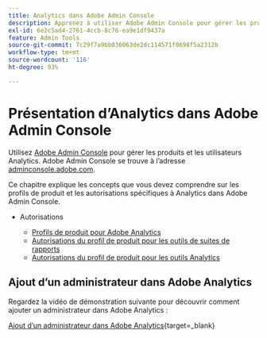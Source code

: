 ```yaml
---
title: Analytics dans Adobe Admin Console
description: Apprenez à utiliser Adobe Admin Console pour gérer les produits et les utilisateurs Analytics.
exl-id: 6e2c5ad4-2761-4ccb-8c76-ea9e1df9437a
feature: Admin Tools
source-git-commit: 7c29f7a9bb036063de2dc114571f0698f5a2312b
workflow-type: tm+mt
source-wordcount: '116'
ht-degree: 93%

---
```


# Présentation d’Analytics dans Adobe Admin Console

Utilisez [Adobe Admin Console](https://helpx.adobe.com/fr/enterprise/using/admin-console.html) pour gérer les produits et les utilisateurs Analytics. Adobe Admin Console se trouve à lʼadresse [adminconsole.adobe.com](https://adminconsole.adobe.com/).

Ce chapitre explique les concepts que vous devez comprendre sur les profils de produit et les autorisations spécifiques à Analytics dans Adobe Admin Console.

* Autorisations

   * [Profils de produit pour Adobe Analytics](/help/admin/admin-console/permissions/product-profile.md)
   * [Autorisations du profil de produit pour les outils de suites de rapports](/help/admin/admin-console/permissions/report-suite-tools.md)
   * [Autorisations du profil de produit pour les outils Analytics](/help/admin/admin-console/permissions/analytics-tools.md)

## Ajout dʼun administrateur dans Adobe Analytics

Regardez la vidéo de démonstration suivante pour découvrir comment ajouter un administrateur dans Adobe Analytics :

[Ajout dʼun administrateur dans Adobe Analytics](https://video.tv.adobe.com/v/37648/?quality=12){target=_blank}
